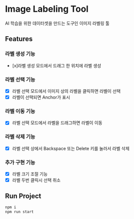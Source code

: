 # Image Labeling Tool

AI 학습을 위한 데이터셋을 만드는 도구인 이미지 라벨링 툴

## Features

### 라벨 생성 기능

- [x]라벨 생성 모드에서 드래그 한 위치에 라벨 생성

### 라벨 선택 기능

- [x] 라벨 선택 모드에서 이미지 상의 라벨을 클릭하면 라벨이 선택
- [x] 라벨이 선택되면 Anchor가 표시

### 라벨 이동 기능

- [x] 라벨 선택 모드에서 라벨을 드래그하면 라벨이 이동

### 라벨 삭제 기능

- [x] 라벨 선택 상에서 Backspace 또는 Delete 키를 눌러서 라벨 삭제

### 추가 구현 기능

- [x] 라벨 크기 조절 기능
- [x] 라벨 두번 클릭시 선택 취소

## Run Project

```bash
npm i
npm run start
```
